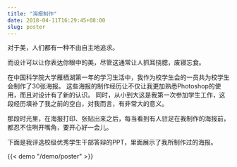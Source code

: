 ```yaml
---
title: "海报制作"
date: 2018-04-11T16:29:45+08:00
slug: poster
---
```


对于美，人们都有一种不由自主地追求。

而设计可以让你表达你眼中的美，尽管这通常让人抓耳挠腮，废寝忘食。

在中国科学院大学雁栖湖第一年的学习生活中，我作为校学生会的一员共为校学生会制作了30张海报。
这些海报的制作经历让不仅让我更加熟悉Photoshop的使用，而且对设计有了新的认识。
同时，从小到大这是我第一次参加学生工作，这段经历填补了我之前的空白，对我而言，有非常大的意义。

那段时光里，在海报打印、张贴出来之后，每当看到有人驻足在我制作的海报前，都忍不住咧开嘴角，要开心好一会儿。

<!--more-->

下面是我评选校级优秀学生干部答辩的PPT，里面展示了我所制作过的海报。

{{< demo "/demo/poster" >}}
